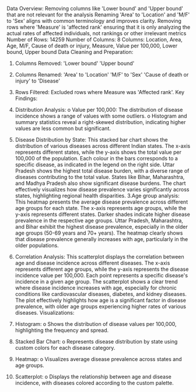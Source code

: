 Data Overview:
Removing columns like 'Lower bound' and 'Upper bound' that are not relevant for the analysis
Renaming 'Area' to 'Location' and 'M/F' to 'Sex' aligns with common terminology and improves clarity.
Removing rows where 'Measure' is 'affected rank' ensuring that it is only analyzing the actual rates of affected individuals, not rankings or other irrelevant metrics
Number of Rows: 14259
Number of Columns: 8
Columns: Location, Area, Age, M/F, Cause of death or injury, Measure, Value per 100,000, Lower bound, Upper bound
Data Cleaning and Preparation:
1.	Columns Removed:
'Lower bound'
'Upper bound'
2.	Columns Renamed:
'Area' to 'Location'
'M/F' to 'Sex'
'Cause of death or injury' to 'Disease'
3.	Rows Filtered:
Excluded rows where Measure was 'Affected rank'.
Key Findings:
1.	Distribution Analysis:
o	Value per 100,000: The distribution of disease incidence shows a range of values with some outliers.
o	Histogram and summary statistics reveal a right-skewed distribution, indicating higher values are less common but significant.
2.	Disease Distribution by State:
  This stacked bar chart shows the distribution of various diseases across different Indian states.
    The x-axis represents different states, while the y-axis shows the total value per 100,000 of the population.
    Each colour in the bars corresponds to a specific disease, as indicated in the legend on the right side.
  Uttar Pradesh shows the highest total disease burden, with a diverse range of diseases contributing to the total value.
  States like Bihar, Maharashtra, and Madhya Pradesh also show significant disease burdens.
  The chart effectively visualizes how disease prevalence varies significantly across states, highlighting regional health disparities.
3.Age group analysis:
  This heatmap presents the average disease prevalence across different age groups for each state.
The x-axis represents age groups, while the y-axis represents different states.
 Darker shades indicate higher disease prevalence in the respective age groups.
 Uttar Pradesh, Maharashtra, and Bihar exhibit the highest disease prevalence,     especially in the older age groups (50-69 years and 70+ years).
The heatmap clearly shows that disease prevalence generally increases with age, particularly in the older populations.    
4. Correlation Analysis:
  This scatterplot displays the correlation between age and disease incidence across different diseases.
  The x-axis represents different age groups, while the y-axis represents the disease incidence value per 100,000.
  Each point represents a specific disease's incidence in a given age group.
  The scatterplot shows a clear trend where disease incidence increases with age, especially for chronic conditions like cardiovascular diseases, diabetes, and kidney diseases.
  The plot effectively highlights how age is a significant factor in disease prevalence, with older age groups experiencing higher rates of various diseases.
Visualizations:
1.	Histogram:
o	Shows the distribution of disease values per 100,000, highlighting the frequency and spread.
  
2.	Stacked Bar Chart:
o	Represents disease distribution by state using custom colors for each disease category.
 
3.	Heatmap:
o	Visualizes average disease prevalence across states and age groups.
 
4.	Scatterplot:
o	Displays the relationship between age and disease incidence, with diseases colored according to the custom palette.
 


